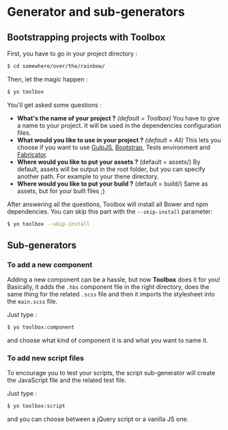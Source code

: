# Generator and sub-generators

## Bootstrapping projects with Toolbox

First, you have to go in your project directory :

````bash
$ cd somewhere/over/the/rainbow/
````

Then, let the magic happen :

````bash
$ yo toolbox
````

You'll get asked some questions :

* **What's the name of your project ?** *(default = Toolbox)* You have to give a name to your project. It will be used in the dependencies configuration files.
* **What would you like to use in your project ?** *(default = All)* This lets you choose if you want to use [GulpJS](http://gulpjs.com), [Bootstrap](http://getbootstrap.com/), Tests environment and [Fabricator](http://fbrctr.github.io).
* **Where would you like to put your assets ?** (default = assets/) By default, assets will be output in the root folder, but you can specify another path. For example to your thene directory.
* **Where would you like to put your build ?** (default = build/) Same as assets, but for your built files ;)

After answering all the questions, Toolbox will install all Bower and npm dependencies. You can skip this part with the `--skip-install` parameter:

````bash
$ yo toolbox --skip-install
````

## Sub-generators

### To add a new component
Adding a new component can be a hassle, but now **Toolbox** does it for you! Basically, it adds the `.hbs` component file in the right directory, does the same thing for the related `.scss` file and then it imports the stylesheet into the `main.scss` file.

Just type :

````bash
$ yo toolbox:component
````

and choose what kind of component it is and what you want to name it.

### To add new script files
To encourage you to test your scripts, the script sub-generator will create the JavaScript file and the related test file.

Just type :

````bash
$ yo toolbox:script
````

and you can choose between a jQuery script or a vanilla JS one.
